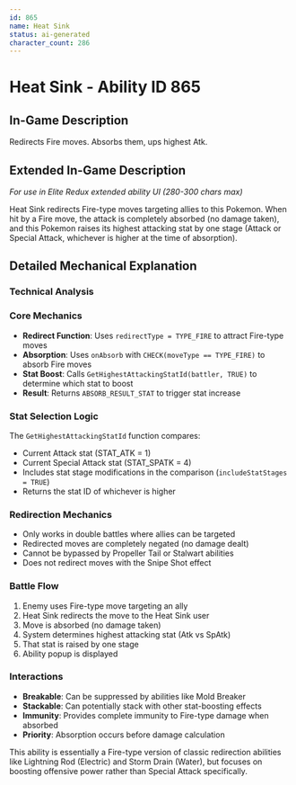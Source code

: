 ```yaml
---
id: 865
name: Heat Sink
status: ai-generated
character_count: 286
---
```


# Heat Sink - Ability ID 865

## In-Game Description
Redirects Fire moves. Absorbs them, ups highest Atk.

## Extended In-Game Description
*For use in Elite Redux extended ability UI (280-300 chars max)*

Heat Sink redirects Fire-type moves targeting allies to this Pokemon. When hit by a Fire move, the attack is completely absorbed (no damage taken), and this Pokemon raises its highest attacking stat by one stage (Attack or Special Attack, whichever is higher at the time of absorption).

## Detailed Mechanical Explanation

### Technical Analysis

### Core Mechanics
- **Redirect Function**: Uses `redirectType = TYPE_FIRE` to attract Fire-type moves
- **Absorption**: Uses `onAbsorb` with `CHECK(moveType == TYPE_FIRE)` to absorb Fire moves
- **Stat Boost**: Calls `GetHighestAttackingStatId(battler, TRUE)` to determine which stat to boost
- **Result**: Returns `ABSORB_RESULT_STAT` to trigger stat increase

### Stat Selection Logic
The `GetHighestAttackingStatId` function compares:
- Current Attack stat (STAT_ATK = 1) 
- Current Special Attack stat (STAT_SPATK = 4)
- Includes stat stage modifications in the comparison (`includeStatStages = TRUE`)
- Returns the stat ID of whichever is higher

### Redirection Mechanics
- Only works in double battles where allies can be targeted
- Redirected moves are completely negated (no damage dealt)
- Cannot be bypassed by Propeller Tail or Stalwart abilities
- Does not redirect moves with the Snipe Shot effect

### Battle Flow
1. Enemy uses Fire-type move targeting an ally
2. Heat Sink redirects the move to the Heat Sink user
3. Move is absorbed (no damage taken)
4. System determines highest attacking stat (Atk vs SpAtk)
5. That stat is raised by one stage
6. Ability popup is displayed

### Interactions
- **Breakable**: Can be suppressed by abilities like Mold Breaker
- **Stackable**: Can potentially stack with other stat-boosting effects
- **Immunity**: Provides complete immunity to Fire-type damage when absorbed
- **Priority**: Absorption occurs before damage calculation

This ability is essentially a Fire-type version of classic redirection abilities like Lightning Rod (Electric) and Storm Drain (Water), but focuses on boosting offensive power rather than Special Attack specifically.